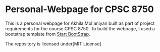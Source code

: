 # Personal-Webpage for CPSC 8750

This is a personal webpage for Akhila Mol aniyan built as part of project requirements for the course CPSC 8750.
To build the webpage, I used a bootstrap template from [Start BootStrap](https://startbootstrap.com/). 

The repository is licensed under[MIT License]
